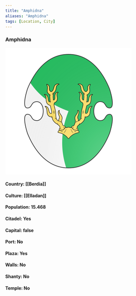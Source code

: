 ```yaml
---
title: "Amphidna"
aliases: "Amphidna"
tags: [Location, City]
---
```

### Amphidna
![](attachment/6836a7492e0927a38e66d54f969686b8.svg)

#### Country: [[Berdia]]

#### Culture: [[Elladan]]

#### Population: 15.468

#### Citadel: Yes

#### Capital: false

#### Port: No

#### Plaza: Yes

#### Walls: No

#### Shanty: No

#### Temple: No

